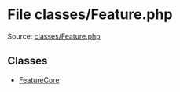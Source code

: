 File classes/Feature.php
=========
Source: [classes/Feature.php](https://github.com/PrestaShop/PrestaShop/blob/1.6.1.1/classes/Feature.php)


Classes
-------

* [FeatureCore](class.FeatureCore.md)

